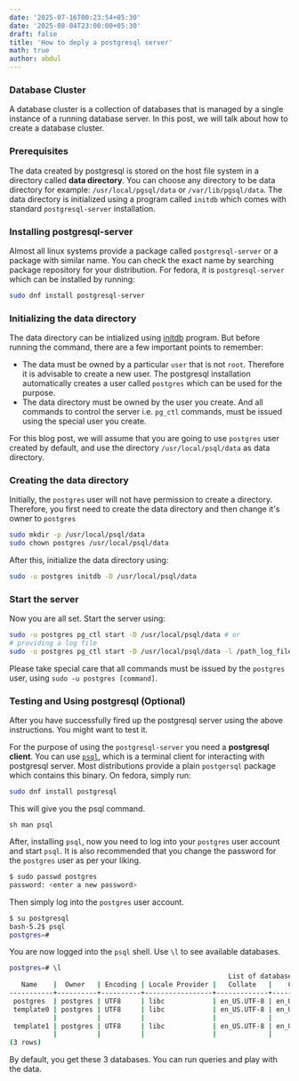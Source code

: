 ```yaml
---
date: '2025-07-16T00:23:54+05:30'
date: '2025-08-04T23:00:00+05:30'
draft: false
title: 'How to deply a postgresql server'
math: true
author: abdul
---
```



### Database Cluster

A database cluster is a collection of databases that is managed by a
single instance of a running database server. In this post, we will talk
about how to create a database cluster. 

### Prerequisites

The data created by postgresql is stored on the host file system in a
directory called **data directory**. You can choose any directory to be
data directory for example: `/usr/local/pgsql/data` or
`/var/lib/pgsql/data`. The data directory is initialized using a program
called `initdb` which comes with standard `postgresql-server`
installation.

### Installing postgresql-server

Almost all linux systems provide a package called `postgresql-server` or
a package with similar name. You can check the exact name by searching
package repository for your distribution. For fedora, it is
`postgresql-server` which can be installed by running:

```sh
sudo dnf install postgresql-server
```

### Initializing the data directory

The data directory can be intialized using
[initdb](https://www.postgresql.org/docs/current/app-initdb.html)
program. But before running the command, there are a few important
points to remember:

- The data must be owned by a particular `user` that is not `root`.
  Therefore it is advisable to create a new user. The postgresql
  installation automatically creates a user called `postgres` which can
  be used for the purpose.
- The data directory must be owned by the user you create. And all
  commands to control the server i.e. `pg_ctl` commands, must be issued
  using the special user you create.

For this blog post, we will assume that you are going to use `postgres`
user created by default, and use the directory `/usr/local/psql/data` as
data directory.

### Creating the data directory

Initially, the `postgres` user will not have permission to create a
directory. Therefore, you first need to create the data directory and
then change it's owner to `postgres`

```sh
sudo mkdir -p /usr/local/psql/data
sudo chown postgres /usr/local/psql/data
```

After this, initialize the data directory using:

```sh
sudo -u postgres initdb -D /usr/local/psql/data
```

### Start the server

Now you are all set. Start the server using:

```sh
sudo -u postgres pg_ctl start -D /usr/local/psql/data # or
# providing a log file
sudo -u postgres pg_ctl start -D /usr/local/psql/data -l /path_log_file
```

Please take special care that all commands must be issued by the
`postgres` user, using `sudo -u postgres [command]`.


### Testing and Using postgresql (Optional)

After you have successfully fired up the postgresql server using the
above instructions. You might want to test it.

For the purpose of using the `postgresql-server` you need a **postgresql
client**. You can use
[`psql`](https://www.postgresql.org/docs/current/app-psql.html), which
is a terminal client for interacting with postgresql server. Most
distributions provide a plain `postgersql` package which contains this
binary. On fedora, simply run:

```sh
sudo dnf install postgresql
```

This will give you the psql command.

``sh
man psql
``

After, installing `psql`, now you need to log into your `postgres` user
account and start `psql`. It is also recommended that you change the
password for the `postgres` user as per your liking.

```sh
$ sudo passwd postgres
password: <enter a new password>
```

Then simply log into the `postgres` user account.

```sh
$ su postgresql
bash-5.2$ psql
postgres=#
```

You are now logged into the `psql` shell. Use `\l` to see available
databases.

```sh
postgres=# \l
                                                       List of databases
   Name    |  Owner   | Encoding | Locale Provider |   Collate   |    Ctype    | ICU Locale | ICU Rules |   Access privileges
-----------+----------+----------+-----------------+-------------+-------------+------------+-----------+-----------------------
 postgres  | postgres | UTF8     | libc            | en_US.UTF-8 | en_US.UTF-8 |            |           |
 template0 | postgres | UTF8     | libc            | en_US.UTF-8 | en_US.UTF-8 |            |           | =c/postgres          +
           |          |          |                 |             |             |            |           | postgres=CTc/postgres
 template1 | postgres | UTF8     | libc            | en_US.UTF-8 | en_US.UTF-8 |            |           | =c/postgres          +
           |          |          |                 |             |             |            |           | postgres=CTc/postgres
(3 rows)
```

By default, you get these 3 databases. You can run queries and play with
the data.


